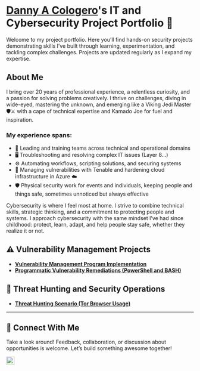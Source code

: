 # <a href="https://www.linkedin.com/in/d-a-c-136020286/">Danny A Cologero</a>'s IT and Cybersecurity Project Portfolio 🔐

Welcome to my project portfolio. Here you’ll find hands-on security projects demonstrating skills I’ve built through learning, experimentation, and tackling complex challenges. Projects are updated regularly as I expand my expertise.

## About Me

I bring over 20 years of professional experience, a relentless curiosity, and a passion for solving problems creatively. I thrive on challenges, diving in wide-eyed, mastering the unknown, and emerging like a Viking Jedi Master 🛡️⚔️ with a cape of technical expertise and Kamado Joe for fuel and inspiration.

### My experience spans:

- 👥 Leading and training teams across technical and operational domains
- 🖥️ Troubleshooting and resolving complex IT issues (Layer 8…)
- ⚙️ Automating workflows, scripting solutions, and securing systems
- 🔐 Managing vulnerabilities with Tenable and hardening cloud infrastructure in Azure ☁️
- 🛡️ Physical security work for events and individuals, keeping people and things safe, sometimes unnoticed but always effective

Cybersecurity is where I feel most at home. I strive to combine technical skills, strategic thinking, and a commitment to protecting people and systems. I approach cybersecurity with the same mindset I’ve had since childhood: protect, learn, adapt, and help people stay safe, whether they realize it or not.


## ⚠️ Vulnerability Management Projects

- **[Vulnerability Management Program Implementation](https://github.com/DannyInTheShell/vulnerability-management-program)**
- **[Programmatic Vulnerability Remediations (PowerShell and BASH)](https://github.com/joshcybertest/programmatic-vulnerability-remediations)**

## 🚨 Threat Hunting and Security Operations

- **[Threat Hunting Scenario (Tor Browser Usage)](https://github.com/joshmadakor0/threat-hunting-scenario-tor)**

<hr/>

## 🤳 Connect With Me

Take a look around! Feedback, collaboration, or discussion about opportunities is welcome. Let’s build something awesome together!

[<img align="left" alt="d-a-c-136020286 | LinkedIn" width="22px" src="https://cdn.jsdelivr.net/npm/simple-icons@v3/icons/linkedin.svg" />][linkedin]


[linkedin]: https://linkedin.com/in/d-a-c-136020286

<!--
<img width="35" alt="image" src="https://github.com/user-attachments/assets/2f41c7cd-5ea8-4475-b451-a37161b6c3fb"> 
<img width="35" alt="image" src="https://github.com/user-attachments/assets/77649969-9910-4994-8b96-74a116cfb2a8">
-->
